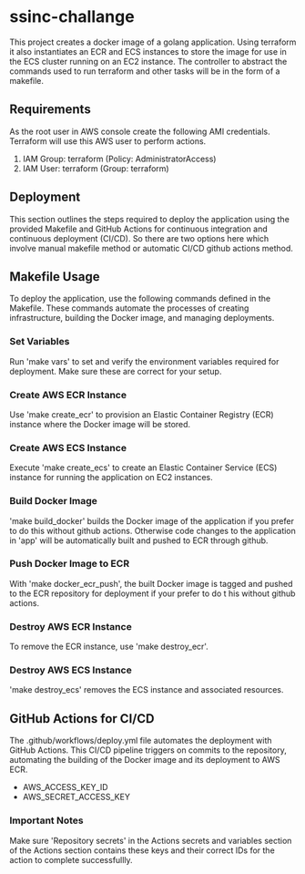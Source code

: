 # ssinc-challange

This project creates a docker image of a golang application. 
Using terraform it also instantiates an ECR and ECS instances to store the image for use in the ECS cluster running on an EC2 instance.
The controller to abstract the commands used to run terraform and other tasks will be in the form of a makefile.

## Requirements

As the root user in AWS console create the following AMI credentials. Terraform will use this AWS user to perform actions.

1) IAM Group: terraform (Policy: AdministratorAccess)
2) IAM User: terraform (Group: terraform)

## Deployment

This section outlines the steps required to deploy the application using the provided Makefile and GitHub Actions for continuous integration and continuous deployment (CI/CD). So there are two options here which involve manual makefile method or automatic CI/CD github actions method.

## Makefile Usage

To deploy the application, use the following commands defined in the Makefile. These commands automate the processes of creating infrastructure, building the Docker image, and managing deployments.

### Set Variables

Run 'make vars' to set and verify the environment variables required for deployment. Make sure these are correct for your setup.

### Create AWS ECR Instance

Use 'make create_ecr' to provision an Elastic Container Registry (ECR) instance where the Docker image will be stored.

### Create AWS ECS Instance

Execute 'make create_ecs' to create an Elastic Container Service (ECS) instance for running the application on EC2 instances.

### Build Docker Image

'make build_docker' builds the Docker image of the application if you prefer to do this without github actions. Otherwise code changes to the application in 'app' will be automatically built and pushed to ECR through github.

### Push Docker Image to ECR

With 'make docker_ecr_push', the built Docker image is tagged and pushed to the ECR repository for deployment if your prefer to do t his without github actions.

### Destroy AWS ECR Instance

To remove the ECR instance, use 'make destroy_ecr'.

### Destroy AWS ECS Instance

'make destroy_ecs' removes the ECS instance and associated resources.

## GitHub Actions for CI/CD

The .github/workflows/deploy.yml file automates the deployment with GitHub Actions. This CI/CD pipeline triggers on commits to the repository, automating the building of the Docker image and its deployment to AWS ECR.

* AWS_ACCESS_KEY_ID
* AWS_SECRET_ACCESS_KEY

### Important Notes

Make sure 'Repository secrets' in the Actions secrets and variables section of the Actions section contains these keys and their correct IDs for the action to complete successfullly.
